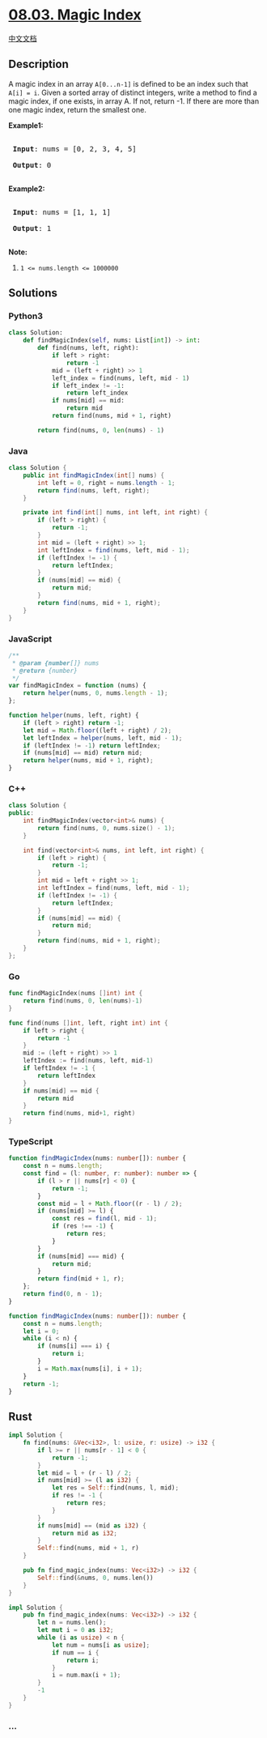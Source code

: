 # [08.03. Magic Index](https://leetcode.cn/problems/magic-index-lcci)

[中文文档](/lcci/08.03.Magic%20Index/README.md)

## Description

<p>A magic index in an array <code>A[0...n-1]</code> is defined to be an index such that <code>A[i] = i</code>. Given a sorted array of distinct integers, write a method to find a magic index, if one exists, in array A. If not, return -1. If there are more than one magic index, return the smallest one.</p>

<p><strong>Example1:</strong></p>

<pre>

<strong> Input</strong>: nums = [0, 2, 3, 4, 5]

<strong> Output</strong>: 0

</pre>

<p><strong>Example2:</strong></p>

<pre>

<strong> Input</strong>: nums = [1, 1, 1]

<strong> Output</strong>: 1

</pre>

<p><strong>Note:</strong></p>

<ol>
	<li><code>1 &lt;= nums.length &lt;= 1000000</code></li>
</ol>

## Solutions

<!-- tabs:start -->

### **Python3**

```python
class Solution:
    def findMagicIndex(self, nums: List[int]) -> int:
        def find(nums, left, right):
            if left > right:
                return -1
            mid = (left + right) >> 1
            left_index = find(nums, left, mid - 1)
            if left_index != -1:
                return left_index
            if nums[mid] == mid:
                return mid
            return find(nums, mid + 1, right)

        return find(nums, 0, len(nums) - 1)
```

### **Java**

```java
class Solution {
    public int findMagicIndex(int[] nums) {
        int left = 0, right = nums.length - 1;
        return find(nums, left, right);
    }

    private int find(int[] nums, int left, int right) {
        if (left > right) {
            return -1;
        }
        int mid = (left + right) >> 1;
        int leftIndex = find(nums, left, mid - 1);
        if (leftIndex != -1) {
            return leftIndex;
        }
        if (nums[mid] == mid) {
            return mid;
        }
        return find(nums, mid + 1, right);
    }
}
```

### **JavaScript**

```js
/**
 * @param {number[]} nums
 * @return {number}
 */
var findMagicIndex = function (nums) {
    return helper(nums, 0, nums.length - 1);
};

function helper(nums, left, right) {
    if (left > right) return -1;
    let mid = Math.floor((left + right) / 2);
    let leftIndex = helper(nums, left, mid - 1);
    if (leftIndex != -1) return leftIndex;
    if (nums[mid] == mid) return mid;
    return helper(nums, mid + 1, right);
}
```

### **C++**

```cpp
class Solution {
public:
    int findMagicIndex(vector<int>& nums) {
        return find(nums, 0, nums.size() - 1);
    }

    int find(vector<int>& nums, int left, int right) {
        if (left > right) {
            return -1;
        }
        int mid = left + right >> 1;
        int leftIndex = find(nums, left, mid - 1);
        if (leftIndex != -1) {
            return leftIndex;
        }
        if (nums[mid] == mid) {
            return mid;
        }
        return find(nums, mid + 1, right);
    }
};
```

### **Go**

```go
func findMagicIndex(nums []int) int {
	return find(nums, 0, len(nums)-1)
}

func find(nums []int, left, right int) int {
	if left > right {
		return -1
	}
	mid := (left + right) >> 1
	leftIndex := find(nums, left, mid-1)
	if leftIndex != -1 {
		return leftIndex
	}
	if nums[mid] == mid {
		return mid
	}
	return find(nums, mid+1, right)
}
```

### **TypeScript**

```ts
function findMagicIndex(nums: number[]): number {
    const n = nums.length;
    const find = (l: number, r: number): number => {
        if (l > r || nums[r] < 0) {
            return -1;
        }
        const mid = l + Math.floor((r - l) / 2);
        if (nums[mid] >= l) {
            const res = find(l, mid - 1);
            if (res !== -1) {
                return res;
            }
        }
        if (nums[mid] === mid) {
            return mid;
        }
        return find(mid + 1, r);
    };
    return find(0, n - 1);
}
```

```ts
function findMagicIndex(nums: number[]): number {
    const n = nums.length;
    let i = 0;
    while (i < n) {
        if (nums[i] === i) {
            return i;
        }
        i = Math.max(nums[i], i + 1);
    }
    return -1;
}
```

## **Rust**

```rust
impl Solution {
    fn find(nums: &Vec<i32>, l: usize, r: usize) -> i32 {
        if l >= r || nums[r - 1] < 0 {
            return -1;
        }
        let mid = l + (r - l) / 2;
        if nums[mid] >= (l as i32) {
            let res = Self::find(nums, l, mid);
            if res != -1 {
                return res;
            }
        }
        if nums[mid] == (mid as i32) {
            return mid as i32;
        }
        Self::find(nums, mid + 1, r)
    }

    pub fn find_magic_index(nums: Vec<i32>) -> i32 {
        Self::find(&nums, 0, nums.len())
    }
}
```

```rust
impl Solution {
    pub fn find_magic_index(nums: Vec<i32>) -> i32 {
        let n = nums.len();
        let mut i = 0 as i32;
        while (i as usize) < n {
            let num = nums[i as usize];
            if num == i {
                return i;
            }
            i = num.max(i + 1);
        }
        -1
    }
}
```

### **...**

```

```

<!-- tabs:end -->
